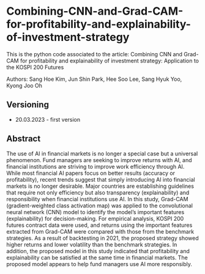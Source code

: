 # Combining-CNN-and-Grad-CAM-for-profitability-and-explainability-of-investment-strategy

This is the python code associated to the article:
Combining CNN and Grad-CAM for profitability and explainability of investment strategy: Application to the KOSPI 200 Futures

Authors: Sang Hoe Kim, Jun Shin Park, Hee Soo Lee, Sang Hyuk Yoo, Kyong Joo Oh

## Versioning

- 20.03.2023 - first version

## Abstract

The use of AI in financial markets is no longer a special case but a universal phenomenon. Fund managers are seeking to improve returns with AI, and financial institutions are striving to improve work efficiency through AI. While most financial AI papers focus on better results (accuracy or profitability), recent trends suggest that simply introducing AI into financial markets is no longer desirable. Major countries are establishing guidelines that require not only efficiency but also transparency (explainability) and responsibility when financial institutions use AI. In this study, Grad-CAM (gradient-weighted class activation map) was applied to the convolutional neural network (CNN) model to identify the model’s important features (explainability) for decision-making. For empirical analysis, KOSPI 200 futures contract data were used, and returns using the important features extracted from Grad-CAM were compared with those from the benchmark strategies. As a result of backtesting in 2021, the proposed strategy showed higher returns and lower volatility than the benchmark strategies. In addition, the proposed model in this study indicated that profitability and explainability can be satisfied at the same time in financial markets. The proposed model appears to help fund managers use AI more responsibly.